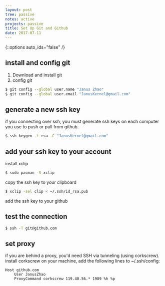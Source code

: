 ```yaml
---
layout: post
tree: passive
notes: active
projects: passive
title: Set Up Git and Github
date: 2017-07-11
---
```



{::options auto_ids="false" /}


install and config git
----------------------

1. Download and install git
2. config git

```sh
$ git config --global user.name "Janus Zhao"
$ git config --global user.email "JanusKernel@gmail.com"
```

generate a new ssh key
----------------------

if you connecting over ssh, you must generate ssh keys on each computer you use to push or pull from github.

```sh
$ ssh-keygen -t rsa -C "JanusKernel@gmail.com"
```

add your ssh key to your account
--------------------------------

install xclip

```sh
$ sudo pacman -S xclip
```

copy the ssh key to your clipboard

```sh
$ xclip -sel clip < ~/.ssh/id_rsa.pub
```

add the ssh key to your github

test the connection
-------------------

```sh
$ ssh -T git@github.com
```

set proxy
---------

if you are behind a proxy, you'd need SSH via tunneling (using corkscrew). install corkscrew on your machine, add the following lines to ~/.ssh/config:
    
    Host github.com
        User JanusZhao
        ProxyCommand corkscrew 119.40.56.* 1989 %h %p
